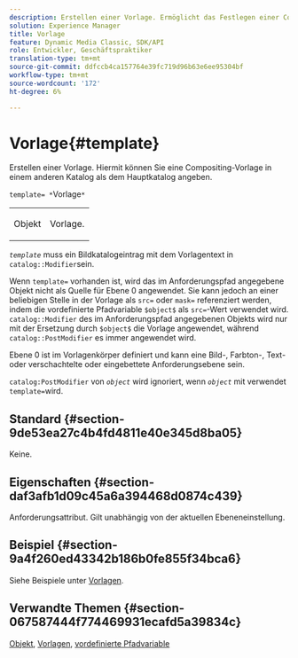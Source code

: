 ```yaml
---
description: Erstellen einer Vorlage. Ermöglicht das Festlegen einer Compositing-Vorlage in einem anderen Katalog als dem Hauptkatalog.
solution: Experience Manager
title: Vorlage
feature: Dynamic Media Classic, SDK/API
role: Entwickler, Geschäftspraktiker
translation-type: tm+mt
source-git-commit: ddfccb4ca157764e39fc719d96b63e6ee95304bf
workflow-type: tm+mt
source-wordcount: '172'
ht-degree: 6%

---
```



# Vorlage{#template}

Erstellen einer Vorlage. Hiermit können Sie eine Compositing-Vorlage in einem anderen Katalog als dem Hauptkatalog angeben.

`template= *`Vorlage`*`

<table id="simpletable_DEC6F4EB460D453B8F272C98C9C8B7E5"> 
 <tr class="strow"> 
  <td class="stentry"> <p><span class="varname"> Objekt</span> </p> </td> 
  <td class="stentry"> <p>Vorlage. </p></td> 
 </tr> 
</table>

*`template`* muss ein Bildkatalogeintrag mit dem Vorlagentext in  `catalog::Modifier`sein.

Wenn `template=` vorhanden ist, wird das im Anforderungspfad angegebene Objekt nicht als Quelle für Ebene 0 angewendet. Sie kann jedoch an einer beliebigen Stelle in der Vorlage als `src=` oder `mask=` referenziert werden, indem die vordefinierte Pfadvariable `$object$` als `src=`-Wert verwendet wird. `catalog::Modifier` des im Anforderungspfad angegebenen Objekts wird nur mit der Ersetzung durch  `$object$` die Vorlage angewendet, während  `catalog::PostModifier` es immer angewendet wird.

Ebene 0 ist im Vorlagenkörper definiert und kann eine Bild-, Farbton-, Text- oder verschachtelte oder eingebettete Anforderungsebene sein.

`catalog:PostModifier` von  *`object`* wird ignoriert, wenn  *`object`* mit verwendet  `template=`wird.

## Standard {#section-9de53ea27c4b4fd4811e40e345d8ba05}

Keine.

## Eigenschaften {#section-daf3afb1d09c45a6a394468d0874c439}

Anforderungsattribut. Gilt unabhängig von der aktuellen Ebeneneinstellung.

## Beispiel {#section-9a4f260ed43342b186b0fe855f34bca6}

Siehe Beispiele unter [Vorlagen](../../../../../is-api/http-ref/image-serving-api-ref/c-http-protocol-reference/c-templates/c-templates.md#concept-3cd2d2adae0e41b2979b9640244d4d3e).

## Verwandte Themen {#section-067587444f774469931ecafd5a39834c}

[Objekt](../../../../../is-api/http-ref/image-serving-api-ref/c-http-protocol-reference/c-data-types/r-object.md#reference-2591bd24548d462782c68d138ef795a0),  [Vorlagen](../../../../../is-api/http-ref/image-serving-api-ref/c-http-protocol-reference/c-templates/c-templates.md#concept-3cd2d2adae0e41b2979b9640244d4d3e),  [vordefinierte Pfadvariable](../../../../../is-api/http-ref/image-serving-api-ref/c-http-protocol-reference/c-syntax-and-features/r-is-http-substitution-variables.md#reference-90dc01aba44940e4acdd0c6476e7aa5a)
